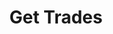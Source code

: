 ---
title: Get Trades
position_number: 1.3
type: get
parameters:
  - name: size
    content: The number of data returns
content_markdown: |-
    List the latest trades for a symbol.
left_code_blocks:   
  - code_block: |-
      GET /v1.0/markets/{symbol}/trades
    title: HTTP REQUEST
    language: java
right_code_blocks:
  - code_block: |2-
      {
        "data": [
         {
          "symbol":"ETH-USDT", 
          "price":"1.0",
          "amount":"100.0"
          "buy_turnover":"100.0",
          "sell_turnover":"100.0",
          "direction":"BUY",
          "buy_order_id":"T08128123000582660096",
          "sell_order_id":"T08128123000582660098",
          "time":"1605166008"
         }],
        "code": 200,
        "message": "success"
      }
    title: Response
    language: json
  - code_block: |2-
      {
        "data": null,
        "code": "400",
        "message": "error message here"
      }
    title: Error
    language: json
---
